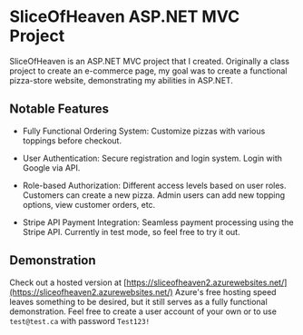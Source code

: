 # SliceOfHeaven ASP.NET MVC Project

SliceOfHeaven is an ASP.NET MVC project that I created. Originally a class project to create an e-commerce page, my goal was to create a functional pizza-store website, demonstrating my abilities in ASP.NET.

## Notable Features

- Fully Functional Ordering System: Customize pizzas with various toppings before checkout.

- User Authentication: Secure registration and login system. Login with Google via API.

- Role-based Authorization: Different access levels based on user roles. Customers can create a new pizza. Admin users can add new topping options, view customer orders, etc. 

- Stripe API Payment Integration: Seamless payment processing using the Stripe API. Currently in test mode, so feel free to try it out.

## Demonstration

Check out a hosted version at [https://sliceofheaven2.azurewebsites.net/](https://sliceofheaven2.azurewebsites.net/) Azure's free hosting speed leaves something to be desired, but it still serves as a fully functional demonstration. Feel free to create a user account of your own or to use `test@test.ca` with password `Test123!`

